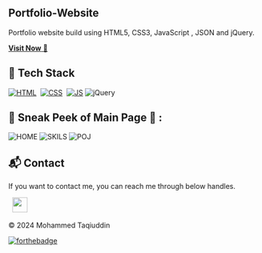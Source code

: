 ## Portfolio-Website
Portfolio website build using HTML5, CSS3, JavaScript , JSON and jQuery.

<a href="https://taqiuddin-mohammed.github.io/Portfolio-Website-JWD/" target="_blank">**Visit Now** 🚀</a>


## 📌 Tech Stack
[![HTML](https://img.shields.io/badge/html5%20-%23E34F26.svg?&style=for-the-badge&logo=html5&logoColor=white)](https://github.com/jigar-sable/Portfolio-Website/search?l=html)&nbsp;
[![CSS](https://img.shields.io/badge/css3%20-%231572B6.svg?&style=for-the-badge&logo=css3&logoColor=white)](https://github.com/jigar-sable/Portfolio-Website/search?l=css)&nbsp;
[![JS](https://img.shields.io/badge/javascript%20-%23323330.svg?&style=for-the-badge&logo=javascript&logoColor=%23F7DF1E)](https://github.com/jigar-sable/Portfolio-Website/search?l=javascript)
<img alt="jQuery" src="https://img.shields.io/badge/jquery-%230769AD.svg?style=for-the-badge&logo=jquery&logoColor=white"/>


## 📌 Sneak Peek of Main Page 🙈 :
![HOME](https://github.com/Taqiuddin-Mohammed/Portfolio-Website-JWD/assets/151369580/1b08fce5-b8c1-4e0b-bdba-3d6e2e0e9033)
![SKILS](https://github.com/Taqiuddin-Mohammed/Portfolio-Website-JWD/assets/151369580/79bf22b8-e95a-4f1f-ac96-55b8f52a05c7)
![POJ](https://github.com/Taqiuddin-Mohammed/Portfolio-Website-JWD/assets/151369580/d8e8e2c5-d9a7-41bc-8f94-3ea95613c09d)


<h2>📬 Contact</h2>


If you want to contact me, you can reach me through below handles.

&nbsp;&nbsp;<a href="https://www.linkedin.com/in/taqiuddin-m-478ba426b/"><img src="https://www.felberpr.com/wp-content/uploads/linkedin-logo.png" width="30"></img></a>

© 2024 Mohammed Taqiuddin


[![forthebadge](https://forthebadge.com/images/badges/built-with-love.svg)](https://forthebadge.com)
